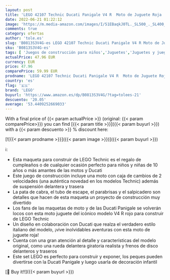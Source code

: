 ```yaml
---
layout: post
title: 'LEGO 42107 Technic Ducati Panigale V4 R  Moto de Juguete Roja  Maqueta para Construir y Decorar  Idea de Regalo para Niños Pequeños'
date: 2022-06-21 01:22:12
image: 'https://m.media-amazon.com/images/I/51EBaqkJ0TL._SL500_._SL400_.jpg'
comments: true
category: ofertas
author: 'tole.es'
slug: 'B0813S3V4G-es LEGO 42107 Technic Ducati Panigale V4 R Moto de Juguete...'
sku: 'B0813S3V4G-es'
tags: [ 'Juegos de construcción para niños','Juguetes','Juguetes y juegos','Sets de construcción','lego','🇪🇸', ]
actualPrice: 47.96 EUR
currency: EUR
price: 47.96
comparePrice: 59.99 EUR
prodname: 'LEGO 42107 Technic Ducati Panigale V4 R  Moto de Juguete Roja  Maqueta para Construir y Decorar  Idea de Regalo para Niños Pequeños'
country: 'es'
flag: '🇪🇸'
brand: 'LEGO'
buyurl: 'https://www.amazon.es/dp/B0813S3V4G/?tag=tolees-21'
descuento: '20.05'
average: '53.4409252669033'
---
```


With a final price of {{< param actualPrice >}} (original: {{< param comparePrice>}}) you can find [{{< param title >}}]({{< param buyurl >}}) with a  {{< param descuento >}} % discount here:

[![{{< param prodname >}}]({{< param image >}})]({{< param buyurl >}})

ℹ️:

- Esta maqueta para construir de LEGO Technic es el regalo de cumpleaños o de cualquier ocasión perfecto para niños y niñas de 10 años o más amantes de las motos y Ducati
- Este juego de construcción incluye una moto con caja de cambios de 2 velocidades (una auténtica novedad en los modelos Technic) además de suspensión delantera y trasera
- La pata de cabra, el tubo de escape, el parabrisas y el salpicadero son detalles que hacen de esta maqueta un proyecto de construcción muy divertido
- Los fans de las maquetas de moto y de las Ducati Panigale se volverán locos con esta moto juguete del icónico modelo V4 R rojo para construir de LEGO Technic
- Un diseño en colaboración con Ducati que realza el verdadero estilo italiano del modelo, ¡vive inolvidables aventuras con esta moto de juguete roja!
- Cuenta con una gran atención al detalle y características del modelo original, como una rueda delantera giratoria realista y frenos de disco delanteros y traseros
- Este set LEGO es perfecto para construir y exponer, los peques pueden divertirse con la Ducati Panigale y luego usarla de decoración infantil

[🛒 Buy it!!]({{< param buyurl >}})
